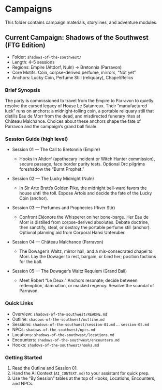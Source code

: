 # Campaigns

This folder contains campaign materials, storylines, and adventure modules.

## Current Campaign: Shadows of the Southwest (FTG Edition)

- Folder: `shadows-of-the-southwest/`
- Length: 4–5 sessions
- Regions: Empire (Altdorf, Nuln) → Bretonnia (Parravon)
- Core Motifs: Coin, corpse-derived perfume, mirrors, “Not yet”
- Anchors: Lucky Coin, Perfume Still (reliquary), Chapel/Relics

### Brief Synopsis

The party is commissioned to travel from the Empire to Parravon to quietly resolve the cursed legacy of House Le Satanreux. Their “manufactured luck” runs on anchors: a midnight-tolling coin, a portable reliquary still that distills Eau de Morr from the dead, and misdirected funerary rites at Château Malchance. Choices about these anchors shape the fate of Parravon and the campaign’s grand ball finale.

### Session Guide (high level)

- Session 01 — The Call to Bretonnia (Empire)
	- Hooks in Altdorf (apothecary incident or Witch Hunter commission), secure passage, face border purity tests. Optional Orc pilgrims foreshadow the “Burnt Prophet.”

- Session 02 — The Lucky Midnight (Nuln)
	- In Sir Arto Brett’s Golden Pike, the midnight bell-ward favors the house until the toll. Expose Artois and decide the fate of the Lucky Coin (anchor).

- Session 03 — Perfumes and Prophecies (River Stir)
	- Confront Eléonore the Whisperer on her bone-barge. Her Eau de Morr is distilled from corpse-derived absolutes. Debate doctrine, then sanctify, steal, or destroy the portable perfume still (anchor). Optional planning aid from Corporal Hansi Unteruber.

- Session 04 — Château Malchance (Parravon)
	- The Dowager’s Waltz, mirror hall, and a mis-consecrated chapel to Morr. Lay the Dowager to rest, bargain, or bind her; position factions for the ball.

- Session 05 — The Dowager’s Waltz Requiem (Grand Ball)
	- Meet Robert “Le Deux.” Anchors resonate; decide between redemption, damnation, or masked regency. Resolve the scandal of Parravon.

### Quick Links

- Overview: `shadows-of-the-southwest/README.md`
- Outline: `shadows-of-the-southwest/outline.md`
- Sessions: `shadows-of-the-southwest/session-01.md` … `session-05.md`
- NPCs: `shadows-of-the-southwest/npcs.md`
- Locations: `shadows-of-the-southwest/locations.md`
- Encounters: `shadows-of-the-southwest/encounters.md`
- Hooks: `shadows-of-the-southwest/hooks.md`

### Getting Started

1) Read the Outline and Session 01.
2) Hand the AI Context (`AI_CONTEXT.md`) to your assistant for quick prep.
3) Use the “By Session” tables at the top of Hooks, Locations, Encounters, and NPCs.
